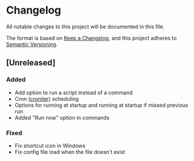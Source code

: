 # Changelog

All notable changes to this project will be documented in this file.

The format is based on [Keep a Changelog](https://keepachangelog.com/en/1.0.0/), and this project adheres to [Semantic Versioning](https://semver.org/spec/v2.0.0.html).

## [Unreleased]

### Added

* Add option to run a script instead of a command
* Cron ([croniter](https://github.com/kiorky/croniter)) scheduling
* Options for running at startup and running at startup if missed previous run
* Added "Run now" option in commands

### Fixed

* Fix shortcut icon in Windows
* Fix config file load when the file doesn't exist
